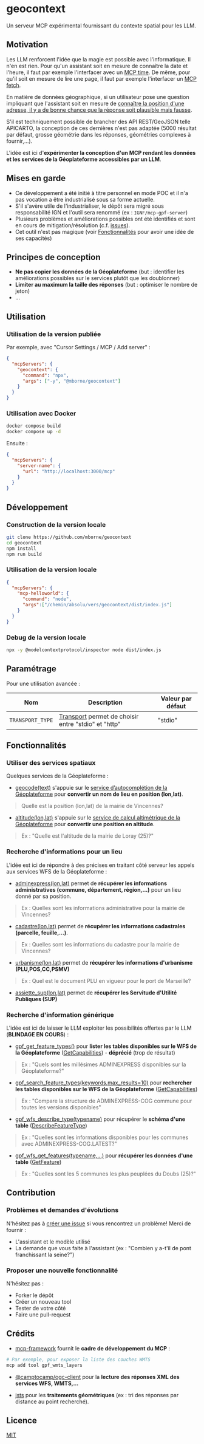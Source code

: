 # geocontext

Un serveur MCP expérimental fournissant du contexte spatial pour les LLM.

## Motivation

Les LLM renforcent l'idée que la magie est possible avec l'informatique. Il n'en est rien. Pour qu'un assistant soit en mesure de connaître la date et l'heure, il faut par exemple l'interfacer avec un [MCP time](https://mcpservers.org/servers/modelcontextprotocol/time). De même, pour qu'il soit en mesure de lire une page, il faut par exemple l'interfacer un [MCP fetch](https://github.com/modelcontextprotocol/servers/tree/main/src/fetch#readme).

En matière de données géographique, si un utilisateur pose une question impliquant que l'assistant soit en mesure de [connaître la position d'une adresse, il y a de bonne chance que la réponse soit plausible mais fausse](https://github.com/mborne/llm-experimentations/tree/main/chatgpt-geocodage-limites#readme).

S'il est techniquement possible de brancher des API REST/GeoJSON telle APICARTO, la conception de ces dernières n'est pas adaptée (5000 résultat par défaut, grosse géométrie dans les réponses, géométries complexes à fournir,...).

L'idée est ici d'**expérimenter la conception d'un MCP rendant les données et les services de la Géoplateforme accessibles par un LLM**.

## Mises en garde

- Ce développement a été initié à titre personnel en mode POC et il n'a pas vocation a être industrialisé sous sa forme actuelle.
- S'il s'avère utile de l'industrialiser, le dépôt sera migré sous responsabilité IGN et l'outil sera renommé (ex : `IGNF/mcp-gpf-server`)
- Plusieurs problèmes et améliorations possibles ont été identifiés et sont en cours de mitigation/résolution (c.f. [issues](https://github.com/mborne/geocontext/issues?q=is%3Aissue%20state%3Aopen%20label%3Ametadata)).
- Cet outil n'est pas magique (voir [Fonctionnalités](#fonctionnalités) pour avoir une idée de ses capacités)

## Principes de conception

- **Ne pas copier les données de la Géoplateforme** (but : identifier les améliorations possibles sur le services plutôt que les doublonner)
- **Limiter au maximum la taille des réponses** (but : optimiser le nombre de jeton)
- ...

## Utilisation

### Utilisation de la version publiée

Par exemple, avec "Cursor Settings / MCP / Add server" :

```json
{
  "mcpServers": {
    "geocontext": {
      "command": "npx",
      "args": ["-y", "@mborne/geocontext"]
    }
  }
}
```

### Utilisation avec Docker

```bash
docker compose build
docker compose up -d
```

Ensuite :

```json
{
  "mcpServers": {
    "server-name": {
      "url": "http://localhost:3000/mcp"
    }
  }
}
```

## Développement

### Construction de la version locale

```bash
git clone https://github.com/mborne/geocontext
cd geocontext
npm install
npm run build
```

### Utilisation de la version locale

```json
{
  "mcpServers": {
    "mcp-helloworld": {
      "command": "node",
      "args":["/chemin/absolu/vers/geocontext/dist/index.js"]
    }
  }
}
```

### Debug de la version locale

```bash
npx -y @modelcontextprotocol/inspector node dist/index.js
```

## Paramétrage

Pour une utilisation avancée :

| Nom              | Description                                                                                                          | Valeur par défaut |
| ---------------- | -------------------------------------------------------------------------------------------------------------------- | ----------------- |
| `TRANSPORT_TYPE` | [Transport](https://mcp-framework.com/docs/Transports/transports-overview) permet de choisir entre "stdio" et "http" | "stdio"           |

## Fonctionnalités

### Utiliser des services spatiaux

Quelques services de la Géoplateforme :

* [geocode(text)](src/tools/GeocodeTool.ts) s'appuie sur le [service d’autocomplétion de la Géoplateforme](https://geoservices.ign.fr/documentation/services/services-geoplateforme/autocompletion) pour **convertir un nom de lieu en position (lon,lat)**.

> Quelle est la position (lon,lat) de la mairie de Vincennes?

* [altitude(lon,lat)](src/tools/AltitudeTool.ts) s'appuie sur le [service de calcul altimétrique de la Géoplateforme](https://geoservices.ign.fr/documentation/services/services-geoplateforme/altimetrie) pour **convertir une position en altitude**. 

> Ex : "Quelle est l'altitude de la mairie de Loray (25)?"

### Recherche d'informations pour un lieu

L'idée est ici de répondre à des précises en traitant côté serveur les appels aux services WFS de la Géoplateforme :

* [adminexpress(lon,lat)](src/tools/AdminexpressTool.ts) permet de **récupérer les informations administratives (commune, département, région,...)** pour un lieu donné par sa position.

> Ex : Quelles sont les informations administrative pour la mairie de Vincennes?

* [cadastre(lon,lat)](src/tools/CadastreTool.ts) permet de **récupérer les informations cadastrales (parcelle, feuille,...)**.

> Ex : Quelles sont les informations du cadastre pour la mairie de Vincennes?

* [urbanisme(lon,lat)](src/tools/UrbanismeTool.ts) permet de **récupérer les informations d'urbanisme (PLU,POS,CC,PSMV)**

> Ex : Quel est le document PLU en vigueur pour le port de Marseille?

* [assiette_sup(lon,lat)](src/tools/AssietteSupTool.ts) permet de **récupérer les Servitude d'Utilité Publiques (SUP)**

### Recherche d'information générique

L'idée est ici de laisser le LLM exploiter les possibilités offertes par le LLM (**BLINDAGE EN COURS**) :

* [gpf_get_feature_types()](src/tools/GpfGetFeatureTypes.ts) pour **lister les tables disponibles sur le WFS de la Géoplateforme** ([GetCapabilities](https://data.geopf.fr/wfs/ows?service=WFS&version=2.0.0&request=GetCapabilities)) - **déprécié** (trop de résultat)

> Ex : "Quels sont les millésimes ADMINEXPRESS disponibles sur la Géoplateforme?"

* [gpf_search_feature_types(keywords,max_results=10)](src/tools/GpfSearchFeatureTypes.ts) pour **rechercher les tables disponibles sur le WFS de la Géoplateforme** ([GetCapabilities](https://data.geopf.fr/wfs/ows?service=WFS&version=2.0.0&request=GetCapabilities))

> Ex : "Compare la structure de ADMINEXPRESS-COG commune pour toutes les versions disponibles"

* [gpf_wfs_describe_type(typename)](src/tools/GpfWfsDescribeTypeTool.ts) pour récupérer le **schéma d'une table** ([DescribeFeatureType](https://data.geopf.fr/wfs/ows?service=WFS&version=2.0.0&request=DescribeFeatureType&typename=ADMINEXPRESS-COG.LATEST:commune&outputFormat=application/json))

> Ex : "Quelles sont les informations disponibles pour les communes avec ADMINEXPRESS-COG.LATEST?"

* [gpf_wfs_get_features(typename,...)](src/tools/GpfWfsGetFeaturesTool.ts) pour **récupérer les données d'une table** ([GetFeature](https://data.geopf.fr/wfs/ows?service=WFS&version=2.0.0&request=GetFeature&typename=ADMINEXPRESS-COG.LATEST:commune&outputFormat=application/json&count=1))

> Ex : "Quelles sont les 5 communes les plus peuplées du Doubs (25)?"


## Contribution

### Problèmes et demandes d'évolutions

N'hésitez pas à [créer une issue](https://github.com/mborne/geocontext/issues) si vous rencontrez un problème! Merci de fournir :

- L'assistant et le modèle utilisé
- La demande que vous faite à l'assistant (ex : "Combien y a-t'il de pont franchissant la seine?")

### Proposer une nouvelle fonctionnalité

N'hésitez pas :

- Forker le dépôt
- Créer un nouveau tool
- Tester de votre côté
- Faire une pull-request



## Crédits

* [mcp-framework](https://mcp-framework.com) fournit le **cadre de développement du MCP** :

```bash
# Par exemple, pour exposer la liste des couches WMTS
mcp add tool gpf_wmts_layers
```

* [@camptocamp/ogc-client](https://camptocamp.github.io/ogc-client/#/) pour la **lecture des réponses XML des services WFS, WMTS,...**

* [jsts](https://bjornharrtell.github.io/jsts/) pour les **traitements géométriques** (ex : tri des réponses par distance au point recherché).

## Licence

[MIT](LICENSE)

